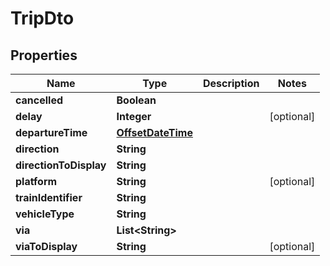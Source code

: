 
# TripDto

## Properties
Name | Type | Description | Notes
------------ | ------------- | ------------- | -------------
**cancelled** | **Boolean** |  | 
**delay** | **Integer** |  |  [optional]
**departureTime** | [**OffsetDateTime**](OffsetDateTime.md) |  | 
**direction** | **String** |  | 
**directionToDisplay** | **String** |  | 
**platform** | **String** |  |  [optional]
**trainIdentifier** | **String** |  | 
**vehicleType** | **String** |  | 
**via** | **List&lt;String&gt;** |  | 
**viaToDisplay** | **String** |  |  [optional]



